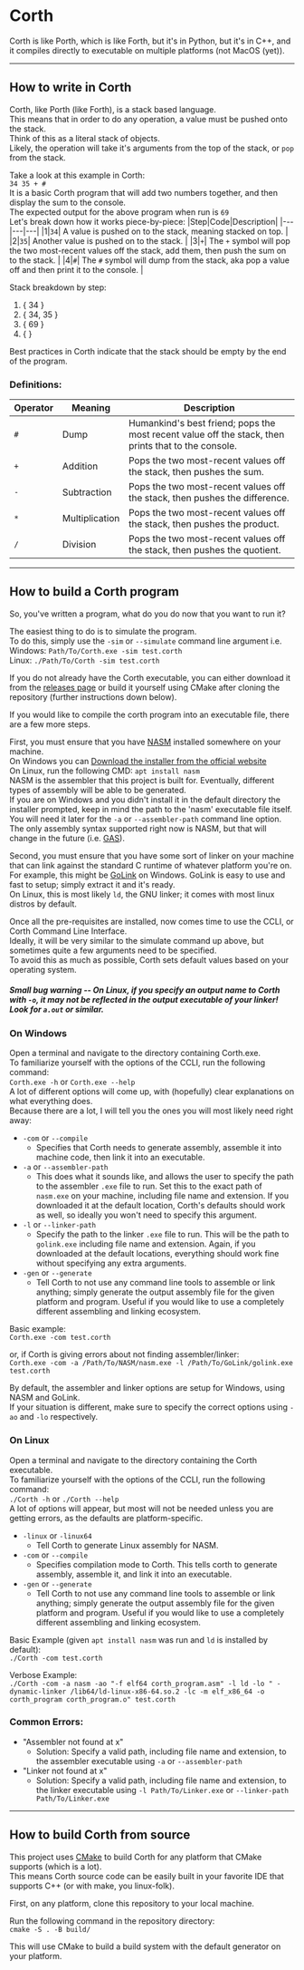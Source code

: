 
# Corth
Corth is like Porth, which is like Forth, but it's in Python, but it's in C++, and it compiles directly to executable on multiple platforms (not MacOS (yet)).

---

## How to write in Corth
Corth, like Porth (like Forth), is a stack based language. \
This means that in order to do any operation, a value must be pushed onto the stack. \
Think of this as a literal stack of objects. \
Likely, the operation will take it's arguments from the top of the stack, or `pop` from the stack.

Take a look at this example in Corth: \
`34 35 + #` \
It is a basic Corth program that will add two numbers together, and then display the sum to the console. \
The expected output for the above program when run is `69` \
Let's break down how it works piece-by-piece:
|Step|Code|Description|
|---|---|---|
|1|`34`| A value is pushed on to the stack, meaning stacked on top. |
|2|`35`| Another value is pushed on to the stack. |
|3|`+`| The `+` symbol will pop the two most-recent values off the stack, add them, then push the sum on to the stack. |
|4|`#`| The `#` symbol will dump from the stack, aka pop a value off and then print it to the console. |

Stack breakdown by step:
1. { 34 }
2. { 34, 35 }
3. { 69 }
4. { }

Best practices in Corth indicate that the stack should be empty by the end of the program.

### Definitions:
| Operator | Meaning | Description |
|---|---|---|
|`#`| Dump | Humankind's best friend; pops the most recent value off the stack, then prints that to the console. |
|`+`| Addition | Pops the two most-recent values off the stack, then pushes the sum. |
|`-`| Subtraction | Pops the two most-recent values off the stack, then pushes the difference. |
|`*`| Multiplication | Pops the two most-recent values off the stack, then pushes the product. |
|`/`| Division | Pops the two most-recent values off the stack, then pushes the quotient. |

---

## How to build a Corth program
So, you've written a program, what do you do now that you want to run it?

The easiest thing to do is to simulate the program. \
To do this, simply use the `-sim` or `--simulate` command line argument i.e. \
Windows: `Path/To/Corth.exe -sim test.corth` \
Linux: `./Path/To/Corth -sim test.corth`

If you do not already have the Corth executable, you can either download it from the [releases page](https://github.com/LensPlaysGames/Corth/releases) or build it yourself using CMake after cloning the repository (further instructions down below).

If you would like to compile the corth program into an executable file, there are a few more steps.

First, you must ensure that you have [NASM](https://www.nasm.us/) installed somewhere on your machine. \
On Windows you can [Download the installer from the official website](https://www.nasm.us/) \
On Linux, run the following CMD: `apt install nasm` \
NASM is the assembler that this project is built for. Eventually, different types of assembly will be able to be generated. \
If you are on Windows and you didn't install it in the default directory the installer prompted, keep in mind the path to the 'nasm' executable file itself. You will need it later for the `-a` or `--assembler-path` command line option. \
The only assembly syntax supported right now is NASM, but that will change in the future (i.e. [GAS](https://en.wikipedia.org/wiki/GNU_Assembler)).

Second, you must ensure that you have some sort of linker on your machine that can link against the standard C runtime of whatever platform you're on. \
For example, this might be [GoLink](http://godevtool.com/) on Windows. GoLink is easy to use and fast to setup; simply extract it and it's ready. \
On Linux, this is most likely `ld`, the GNU linker; it comes with most linux distros by default.

Once all the pre-requisites are installed, now comes time to use the CCLI, or Corth Command Line Interface. \
Ideally, it will be very similar to the simulate command up above, but sometimes quite a few arguments need to be specified. \
To avoid this as much as possible, Corth sets default values based on your operating system.

##### Small bug warning -- On Linux, if you specify an output name to Corth with `-o`, it may not be reflected in the output executable of your linker! Look for `a.out` or similar.

### On Windows
Open a terminal and navigate to the directory containing Corth.exe. \
To familiarize yourself with the options of the CCLI, run the following command: \
`Corth.exe -h` or `Corth.exe --help` \
A lot of different options will come up, with (hopefully) clear explanations on what everything does. \
Because there are a lot, I will tell you the ones you will most likely need right away:
- `-com` or `--compile`
  - Specifies that Corth needs to generate assembly, assemble it into machine code, then link it into an executable.
- `-a` or `--assembler-path`
  - This does what it sounds like, and allows the user to specify the path to the assembler `.exe` file to run. Set this to the exact path of `nasm.exe` on your machine, including file name and extension. If you downloaded it at the default location, Corth's defaults should work as well, so ideally you won't need to specify this argument.
- `-l` or `--linker-path`
  - Specify the path to the linker `.exe` file to run. This will be the path to `golink.exe` including file name and extension. Again, if you downloaded at the default locations, everything should work fine without specifying any extra arguments.
- `-gen` or `--generate`
  - Tell Corth to not use any command line tools to assemble or link anything; simply generate the output assembly file for the given platform and program. Useful if you would like to use a completely different assembling and linking ecosystem.

Basic example: \
`Corth.exe -com test.corth`

or, if Corth is giving errors about not finding assembler/linker: \
`Corth.exe -com -a /Path/To/NASM/nasm.exe -l /Path/To/GoLink/golink.exe test.corth`

By default, the assembler and linker options are setup for Windows, using NASM and GoLink. \
If your situation is different, make sure to specify the correct options using `-ao` and `-lo` respectively.

### On Linux
Open a terminal and navigate to the directory containing the Corth executable. \
To familiarize yourself with the options of the CCLI, run the following command: \
`./Corth -h` or `./Corth --help` \
A lot of options will appear, but most will not be needed unless you are getting errors, as the defaults are platform-specific.
- `-linux` or `-linux64`
  - Tell Corth to generate Linux assembly for NASM.
- `-com` or `--compile`
  - Specifies compilation mode to Corth. This tells corth to generate assembly, assemble it, and link it into an executable.
- `-gen` or `--generate`
  - Tell Corth to not use any command line tools to assemble or link anything; simply generate the output assembly file for the given platform and program. Useful if you would like to use a completely different assembling and linking ecosystem.

Basic Example (given `apt install nasm` was run and `ld` is installed by default): \
`./Corth -com test.corth`

Verbose Example: \
`./Corth -com -a nasm -ao "-f elf64 corth_program.asm" -l ld -lo " -dynamic-linker /lib64/ld-linux-x86-64.so.2 -lc -m elf_x86_64 -o corth_program corth_program.o" test.corth`

### Common Errors:
- "Assembler not found at x"
  - Solution: Specify a valid path, including file name and extension, to the assembler executable using `-a` or `--assembler-path`
- "Linker not found at x"
  - Solution: Specify a valid path, including file name and extension, to the linker executable using `-l Path/To/Linker.exe` or `--linker-path Path/To/Linker.exe`

---

## How to build Corth from source
This project uses [CMake](https://cmake.org/) to build Corth for any platform that CMake supports (which is a lot). \
This means Corth source code can be easily built in your favorite IDE that supports C++ (or with make, you linux-folk).

First, on any platform, clone this repository to your local machine.

Run the following command in the repository directory: \
`cmake -S . -B build/`

This will use CMake to build a build system with the default generator on your platform.